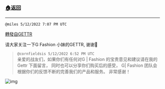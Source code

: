 ###  [:house:返回](README.md)
---


`@miles 5/12/2022 7:07 PM UTC`

[轉發自GETTR](https://gettr.com/post/p19i7vj9184)

请大家关注一下G Fashion 小妹的GETTR, 谢谢🙏 

> `@cornfieldsis 5/12/2022 6:52 PM UTC`<br/>亲爱的战友们，如果你们有任何对G | Fashion 的宝贵意见和建议请在我的Gettr 下面留言， 同时也可以分享你们购买后的感受， G| Fashion 团队会根据你们的反馈不断的完善我们的产品和服务。   非常感谢！

![img](https://media.gettr.com/group43/origin/2022/05/12/18/bd968ac0-2a81-b37b-18f0-88b5bfbf4b52/643d4b70b4fa017473d3e7c9231791ac.jpeg)

